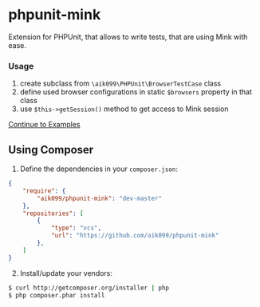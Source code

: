 # phpunit-mink
Extension for PHPUnit, that allows to write tests, that are using Mink with ease.

### Usage

1. create subclass from `\aik099\PHPUnit\BrowserTestCase` class
2. define used browser configurations in static `$browsers` property in that class
3. use `$this->getSession()` method to get access to Mink session

[Continue to Examples](docs/PHPUnit.md)

## Using Composer

1. Define the dependencies in your ```composer.json```:
```json
{
	"require": {
		"aik099/phpunit-mink": "dev-master"
	},
	"repositories": [
		{
			"type": "vcs",
			"url": "https://github.com/aik099/phpunit-mink"
		},
	]
}
```

2. Install/update your vendors:
```bash
$ curl http://getcomposer.org/installer | php
$ php composer.phar install
```